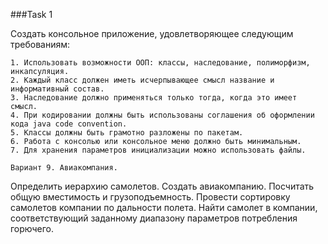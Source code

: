 ###Task 1

Создать консольное приложение, удовлетворяющее следующим требованиям:

    1. Использовать возможности ООП: классы, наследование, полиморфизм, инкапсуляция.
    2. Каждый класс должен иметь исчерпывающее смысл название и информативный состав.
    3. Наследование должно применяться только тогда, когда это имеет смысл.
    4. При кодировании должны быть использованы соглашения об оформлении кода java code convention.
    5. Классы должны быть грамотно разложены по пакетам.
    6. Работа с консолью или консольное меню должно быть минимальным.
    7. Для хранения параметров инициализации можно использовать файлы.
    
```Вариант 9. Авиакомпания. ```

Определить иерархию самолетов. Создать авиакомпанию. Посчитать общую вместимость и грузоподъемность. 
Провести сортировку самолетов компании по дальности полета. Найти самолет в компании, 
соответствующий заданному диапазону параметров потребления горючего.    
